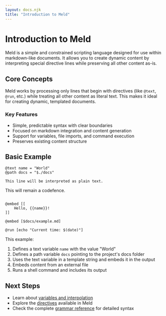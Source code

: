 ```yaml
---
layout: docs.njk
title: "Introduction to Meld"
---
```


# Introduction to Meld

Meld is a simple and constrained scripting language designed for use within markdown-like documents. It allows you to create dynamic content by interpreting special directive lines while preserving all other content as-is.

## Core Concepts

Meld works by processing only lines that begin with directives (like `@text`, `@run`, etc.) while treating all other content as literal text. This makes it ideal for creating dynamic, templated documents.

### Key Features

- Simple, predictable syntax with clear boundaries
- Focused on markdown integration and content generation
- Support for variables, file imports, and command execution
- Preserves existing content structure

## Basic Example

```meld
@text name = "World"
@path docs = "$./docs"

This line will be interpreted as plain text.

```
This will remain a codefence.
```

@embed [[
    Hello, {{name}}!
]]

@embed [$docs/example.md]

@run [echo "Current time: $(date)"]
```

This example:
1. Defines a text variable `name` with the value "World"
2. Defines a path variable `docs` pointing to the project's docs folder
3. Uses the text variable in a template string and embeds it in the output
4. Embeds content from an external file
5. Runs a shell command and includes its output

## Next Steps

- Learn about [variables and interpolation](./variables.md)
- Explore the [directives](./directives/README.md) available in Meld
- Check the complete [grammar reference](./grammar-reference.md) for detailed syntax